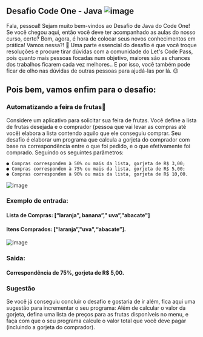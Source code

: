 ## Desafio Code One - Java  ![image](https://user-images.githubusercontent.com/76757114/190293990-1e5372ec-554d-4962-9a10-6de6d050688b.png)


Fala, pessoal! Sejam muito bem-vindos ao Desafio de Java do Code One! Se você chegou aqui, então você deve ter acompanhado as aulas do nosso curso, certo? Bom, agora, é hora de colocar seus novos conhecimentos em prática! Vamos nessa?! 🚀
Uma parte essencial do desafio é que você troque resoluções e procure tirar dúvidas com a comunidade do Let's Code Pass, pois quanto mais pessoas focadas num objetivo, maiores são as chances dos trabalhos ficarem cada vez melhores.. E por isso, você também pode ficar de olho nas dúvidas de outras pessoas para ajudá-las por lá. 😉

## Pois bem, vamos enfim para o desafio:
### Automatizando a feira de frutas🍇

Considere um aplicativo para solicitar sua feira de frutas. Você define a lista de frutas desejada e o comprador (pessoa que vai levar as compras até você) elabora a lista contendo aquilo que ele conseguiu comprar.
Seu desafio é elaborar um programa que calcula a gorjeta do comprador com base na
correspondência entre o que foi pedido, e o que efetivamente foi comprado. Seguindo os
seguintes parâmetros:

	● Compras correspondem à 50% ou mais da lista, gorjeta de R$ 3,00;
	● Compras correspondem à 75% ou mais da lista, gorjeta de R$ 5,00;
	● Compras correspondem à 90% ou mais da lista, gorjeta de R$ 10,00.
  
 ![image](https://user-images.githubusercontent.com/76757114/190294193-d3ecc33f-bdf9-461a-b156-406979f73969.png)
### Exemplo de entrada: 
#### Lista de Compras: [“laranja", banana”," uva”,"abacate"] 
#### Itens Comprados: [“laranja”,"uva",“abacate”].

![image](https://user-images.githubusercontent.com/76757114/190294442-0c58c75c-15d1-4e30-b867-df1d7c218c0c.png)
### Saida: 
#### Correspondência de 75%, gorjeta de R$ 5,00.

### Sugestão

Se você já conseguiu concluir o desafio e gostaria de ir além, fica aqui uma sugestão para
incrementar o seu programa:
Além de calcular o valor da gorjeta, defina uma lista de preços para as frutas disponíveis no menu, e faça com que o seu programa calcule o valor total que você deve pagar (incluindo a gorjeta do comprador).
